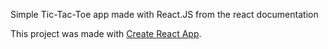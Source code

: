 Simple Tic-Tac-Toe app made with React.JS from the react documentation

This project was made with [Create React App](https://github.com/facebook/create-react-app).


